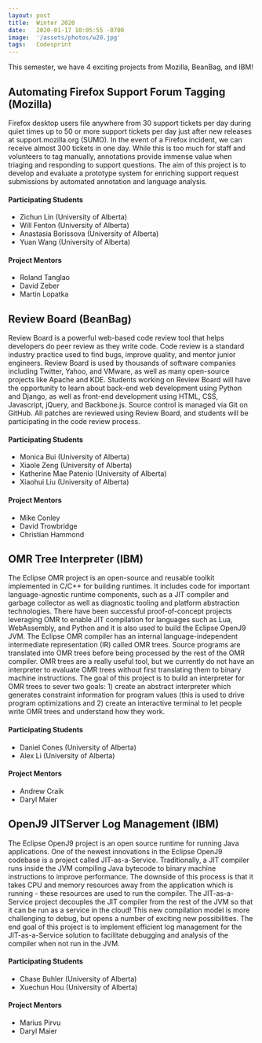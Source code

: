 ```yaml
---
layout: post
title:  Winter 2020
date:   2020-01-17 10:05:55 -0700
image:  '/assets/photos/w20.jpg'
tags:   Codesprint
---
```

This semester, we have 4 exciting projects from Mozilla, BeanBag, and IBM!

## Automating Firefox Support Forum Tagging (Mozilla)
Firefox desktop users file anywhere from 30 support tickets per day during quiet times up to 50 or more support tickets per day just after new releases at support.mozilla.org (SUMO). In the event of a Firefox incident, we can receive almost 300 tickets in one day. While this is too much for staff and volunteers to tag manually, annotations provide immense value when triaging and responding to support questions. The aim of this project is to develop and evaluate a prototype system for enriching support request submissions by automated annotation and language analysis.

#### Participating Students
- Zichun Lin (University of Alberta)
- Will Fenton (University of Alberta)
- Anastasia Borissova (University of Alberta)
- Yuan Wang (University of Alberta)

#### Project Mentors
- Roland Tanglao
- David Zeber
- Martin Lopatka

## Review Board (BeanBag)
Review Board is a powerful web-based code review tool that helps developers do peer review as they write code. Code review is a standard industry practice used to find bugs, improve quality, and mentor junior engineers. Review Board is used by thousands of software companies including Twitter, Yahoo, and VMware, as well as many open-source projects like Apache and KDE. Students working on Review Board will have the opportunity to learn about back-end web development using Python and Django, as well as front-end development using HTML, CSS, Javascript, jQuery, and Backbone.js. Source control is managed via Git on GitHub. All patches are reviewed using Review Board, and students will be participating in the code review process.

#### Participating Students
- Monica Bui (University of Alberta)
- Xiaole Zeng (University of Alberta)
- Katherine Mae Patenio (University of Alberta)
- Xiaohui Liu (University of Alberta)

#### Project Mentors
- Mike Conley
- David Trowbridge
- Christian Hammond

## OMR Tree Interpreter (IBM)
The Eclipse OMR project is an open-source and reusable toolkit implemented in C/C++ for building runtimes. It includes code for important language-agnostic runtime components, such as a JIT compiler and garbage collector as well as diagnostic tooling and platform abstraction technologies. There have been successful proof-of-concept projects leveraging OMR to enable JIT compilation for languages such as Lua, WebAssembly, and Python and it is also used to build the Eclipse OpenJ9 JVM. The Eclipse OMR compiler has an internal language-independent intermediate representation (IR) called OMR trees. Source programs are translated into OMR trees before being processed by the rest of the OMR compiler. OMR trees are a really useful tool, but we currently do not have an interpreter to evaluate OMR trees without first translating them to binary machine instructions. The goal of this project is to build an interpreter for OMR trees to sever two goals: 1) create an abstract interpreter which generates constraint information for program values (this is used to drive program optimizations and 2) create an interactive terminal to let people write OMR trees and understand how they work.

#### Participating Students
- Daniel Cones (University of Alberta)
- Alex Li (University of Alberta)

#### Project Mentors
- Andrew Craik
- Daryl Maier

## OpenJ9 JITServer Log Management (IBM)
The Eclipse OpenJ9 project is an open source runtime for running Java applications. One of the newest innovations in the Eclipse OpenJ9 codebase is a project called JIT-as-a-Service. Traditionally, a JIT compiler runs inside the JVM compiling Java bytecode to binary machine instructions to improve performance. The downside of this process is that it takes CPU and memory resources away from the application which is running - these resources are used to run the compiler. The JIT-as-a-Service project decouples the JIT compiler from the rest of the JVM so that it can be run as a service in the cloud! This new compilation model is more challenging to debug, but opens a number of exciting new possibilities. The end goal of this project is to implement efficient log management for the JIT-as-a-Service solution to facilitate debugging and analysis of the compiler when not run in the JVM.

#### Participating Students
- Chase Buhler (University of Alberta)
- Xuechun Hou (University of Alberta)

#### Project Mentors
- Marius Pirvu
- Daryl Maier
